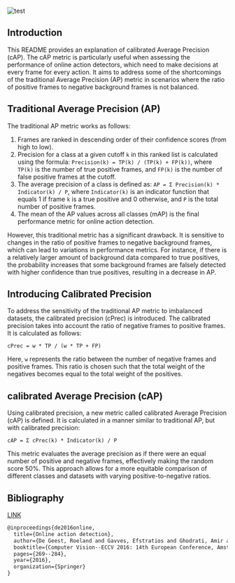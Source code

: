 ![test](https://github.com/Gigi-G/calibrated-Average-Precision/workflows/test/badge.svg)

## Introduction



This README provides an explanation of calibrated Average Precision (cAP). The cAP metric is particularly useful when assessing the performance of online action detectors, which need to make decisions at every frame for every action. It aims to address some of the shortcomings of the traditional Average Precision (AP) metric in scenarios where the ratio of positive frames to negative background frames is not balanced.



## Traditional Average Precision (AP)

The traditional AP metric works as follows:

1. Frames are ranked in descending order of their confidence scores (from high to low).
2. Precision for a class at a given cutoff `k` in this ranked list is calculated using the formula: `Precision(k) = TP(k) / (TP(k) + FP(k))`, where `TP(k)` is the number of true positive frames, and `FP(k)` is the number of false positive frames at the cutoff.
3. The average precision of a class is defined as: `AP = Σ Precision(k) * Indicator(k) / P`, where `Indicator(k)` is an indicator function that equals 1 if frame `k` is a true positive and 0 otherwise, and `P` is the total number of positive frames.
4. The mean of the AP values across all classes (mAP) is the final performance metric for online action detection.

However, this traditional metric has a significant drawback. It is sensitive to changes in the ratio of positive frames to negative background frames, which can lead to variations in performance metrics. For instance, if there is a relatively larger amount of background data compared to true positives, the probability increases that some background frames are falsely detected with higher confidence than true positives, resulting in a decrease in AP.



## Introducing Calibrated Precision

To address the sensitivity of the traditional AP metric to imbalanced datasets, the calibrated precision (cPrec) is introduced. The calibrated precision takes into account the ratio of negative frames to positive frames. It is calculated as follows:

`cPrec = w * TP / (w * TP + FP)`

Here, `w` represents the ratio between the number of negative frames and positive frames. This ratio is chosen such that the total weight of the negatives becomes equal to the total weight of the positives.



## calibrated Average Precision (cAP)

Using calibrated precision, a new metric called calibrated Average Precision (cAP) is defined. It is calculated in a manner similar to traditional AP, but with calibrated precision:

`cAP = Σ cPrec(k) * Indicator(k) / P`

This metric evaluates the average precision as if there were an equal number of positive and negative frames, effectively making the random score 50%. This approach allows for a more equitable comparison of different classes and datasets with varying positive-to-negative ratios.



## Bibliography

[LINK](https://arxiv.org/abs/1604.06506)
```tex
@inproceedings{de2016online,
  title={Online action detection},
  author={De Geest, Roeland and Gavves, Efstratios and Ghodrati, Amir and Li, Zhenyang and Snoek, Cees and Tuytelaars, Tinne},
  booktitle={Computer Vision--ECCV 2016: 14th European Conference, Amsterdam, The Netherlands, October 11-14, 2016, Proceedings, Part V 14},
  pages={269--284},
  year={2016},
  organization={Springer}
}
```

